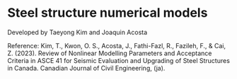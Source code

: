 # Steel structure numerical models

Developed by Taeyong Kim and Joaquin Acosta

Reference: Kim, T., Kwon, O. S., Acosta, J., Fathi-Fazl, R., Fazileh, F., & Cai, Z. (2023). Review of Nonlinear Modelling Parameters and Acceptance Criteria in ASCE 41 for Seismic Evaluation and Upgrading of Steel Structures in Canada. Canadian Journal of Civil Engineering, (ja).


